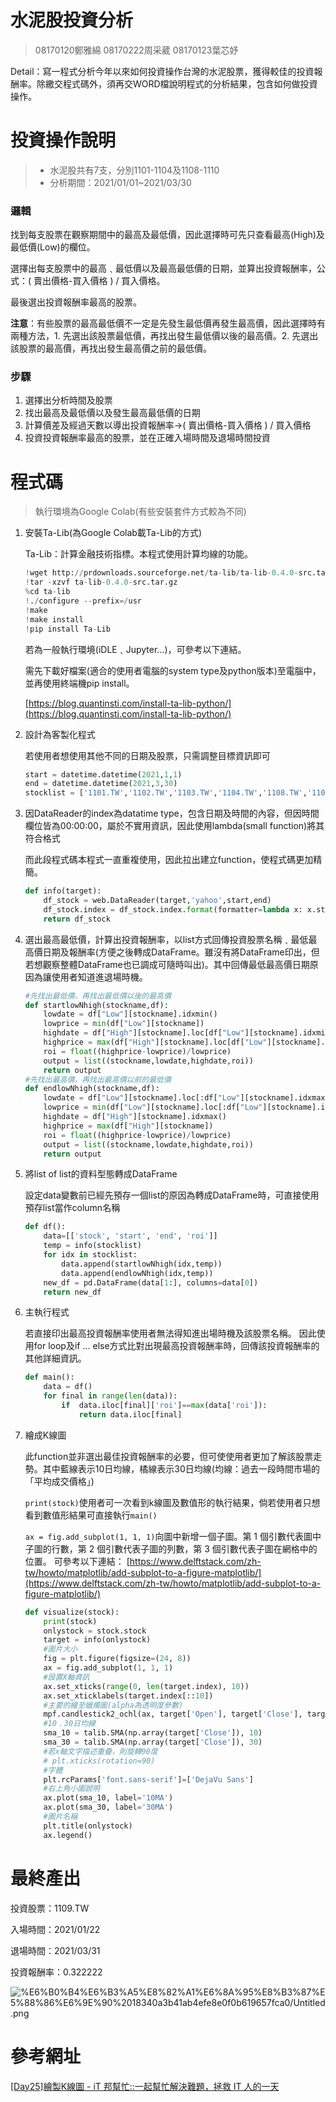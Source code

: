 # 水泥股投資分析

> 08170120鄭雅綿
> 08170222周采葳
> 08170123葉芯妤

Detail：寫一程式分析今年以來如何投資操作台灣的水泥股票，獲得較佳的投資報酬率。除繳交程式碼外，須再交WORD檔說明程式的分析結果，包含如何做投資操作。

# 投資操作說明

> - 水泥股共有7支，分別1101-1104及1108-1110
> - 分析期間：2021/01/01~2021/03/30

### 邏輯

找到每支股票在觀察期間中的最高及最低價，因此選擇時可先只查看最高(High)及最低價(Low)的欄位。

選擇出每支股票中的最高﹑最低價以及最高最低價的日期，並算出投資報酬率，公式：( 賣出價格-買入價格 ) / 買入價格。

最後選出投資報酬率最高的股票。

**注意**：有些股票的最高最低價不一定是先發生最低價再發生最高價，因此選擇時有兩種方法，1. 先選出該股票最低價，再找出發生最低價以後的最高價。2. 先選出該股票的最高價，再找出發生最高價之前的最低價。

### 步驟

1. 選擇出分析時間及股票
2. 找出最高及最低價以及發生最高最低價的日期
3. 計算價差及經過天數以導出投資報酬率→( 賣出價格-買入價格 ) / 買入價格
4. 投資投資報酬率最高的股票，並在正確入場時間及退場時間投資

# 程式碼

> 執行環境為Google Colab(有些安裝套件方式較為不同)

1. 安裝Ta-Lib(為Google Colab載Ta-Lib的方式)

    Ta-Lib：計算金融技術指標。本程式使用計算均線的功能。

    ```python
    !wget http://prdownloads.sourceforge.net/ta-lib/ta-lib-0.4.0-src.tar.gz
    !tar -xzvf ta-lib-0.4.0-src.tar.gz
    %cd ta-lib
    !./configure --prefix=/usr
    !make
    !make install
    !pip install Ta-Lib
    ```

    若為一般執行環境(iDLE﹑Jupyter...)，可參考以下連結。

    需先下載好檔案(適合的使用者電腦的system type及python版本)至電腦中，並再使用終端機pip install。

    [https://blog.quantinsti.com/install-ta-lib-python/](https://blog.quantinsti.com/install-ta-lib-python/)

2. 設計為客製化程式

    若使用者想使用其他不同的日期及股票，只需調整目標資訊即可

    ```python
    start = datetime.datetime(2021,1,1)
    end = datetime.datetime(2021,3,30)
    stocklist = ['1101.TW','1102.TW','1103.TW','1104.TW','1108.TW','1109.TW','1110.TW']
    ```

3. 因DataReader的index為datatime type，包含日期及時間的內容，但因時間欄位皆為00:00:00，屬於不實用資訊，因此使用lambda(small function)將其符合格式

    而此段程式碼本程式一直重複使用，因此拉出建立function，使程式碼更加精簡。

    ```python
    def info(target):
        df_stock = web.DataReader(target,'yahoo',start,end)
        df_stock.index = df_stock.index.format(formatter=lambda x: x.strftime('%Y-%m-%d')) 
        return df_stock
    ```

4. 選出最高最低價，計算出投資報酬率，以list方式回傳投資股票名稱﹑最低最高價日期及報酬率(方便之後轉成DataFrame。雖沒有將DataFrame印出，但若想觀察整體DataFrame也已調成可隨時叫出)。其中回傳最低最高價日期原因為讓使用者知道進退場時機。

    ```python
    #先找出最低價，再找出最低價以後的最高價
    def startlowNhigh(stockname,df):
        lowdate = df["Low"][stockname].idxmin()
        lowprice = min(df["Low"][stockname])
        highdate = df["High"][stockname].loc[df["Low"][stockname].idxmin():].idxmax()
        highprice = max(df["High"][stockname].loc[df["Low"][stockname].idxmin():])
        roi = float((highprice-lowprice)/lowprice)
        output = list((stockname,lowdate,highdate,roi))
        return output
    #先找出最高價，再找出最高價以前的最低價
    def endlowNhigh(stockname,df):
        lowdate = df["Low"][stockname].loc[:df["Low"][stockname].idxmax()].idxmin()
        lowprice = min(df["Low"][stockname].loc[:df["Low"][stockname].idxmax()])
        highdate = df["High"][stockname].idxmax()
        highprice = max(df["High"][stockname])
        roi = float((highprice-lowprice)/lowprice)
        output = list((stockname,lowdate,highdate,roi))
        return output
    ```

5. 將list of list的資料型態轉成DataFrame

    設定data變數前已經先預存一個list的原因為轉成DataFrame時，可直接使用預存list當作column名稱

    ```python
    def df():
        data=[['stock', 'start', 'end', 'roi']]
        temp = info(stocklist)
        for idx in stocklist:  
            data.append(startlowNhigh(idx,temp))
            data.append(endlowNhigh(idx,temp))
        new_df = pd.DataFrame(data[1:], columns=data[0])
        return new_df
    ```

6. 主執行程式

    若直接印出最高投資報酬率使用者無法得知進出場時機及該股票名稱。
    因此使用for loop及if ... else方式比對出現最高投資報酬率時，回傳該投資報酬率的其他詳細資訊。

    ```python
    def main():
        data = df()
        for final in range(len(data)):
            if  data.iloc[final]['roi']==max(data['roi']):
                return data.iloc[final]
    ```

7. 繪成K線圖

    此function並非選出最佳投資報酬率的必要，但可使使用者更加了解該股票走勢。其中藍線表示10日均線，橘線表示30日均線(均線：過去一段時間市場的「平均成交價格」)

    `print(stock)`使用者可一次看到k線圖及數值形的執行結果，倘若使用者只想看到數值形結果可直接執行`main()`

    `ax = fig.add_subplot(1, 1, 1)`向圖中新增一個子圖。第 1 個引數代表圖中子圖的行數，第 2 個引數代表子圖的列數，第 3 個引數代表子圖在網格中的位置。
    可參考以下連結：
    [https://www.delftstack.com/zh-tw/howto/matplotlib/add-subplot-to-a-figure-matplotlib/](https://www.delftstack.com/zh-tw/howto/matplotlib/add-subplot-to-a-figure-matplotlib/)

    ```python
    def visualize(stock):
        print(stock)
        onlystock = stock.stock
        target = info(onlystock)
        #圖片大小
        fig = plt.figure(figsize=(24, 8))
        ax = fig.add_subplot(1, 1, 1)
        #設置X軸資訊
        ax.set_xticks(range(0, len(target.index), 10))
        ax.set_xticklabels(target.index[::10])
        #主要的繪至蠟燭圖(alpha為透明度參數)
        mpf.candlestick2_ochl(ax, target['Open'], target['Close'], target['High'],target['Low'], width=0.6, colorup='r', colordown='g', alpha=0.75)
        #10﹑30日均線
        sma_10 = talib.SMA(np.array(target['Close']), 10)
        sma_30 = talib.SMA(np.array(target['Close']), 30)
        #若x軸文字描述重疊，則旋轉90度
        # plt.xticks(rotation=90)
        #字體
        plt.rcParams['font.sans-serif']=['DejaVu Sans']
        #右上角小圖說明
        ax.plot(sma_10, label='10MA')
        ax.plot(sma_30, label='30MA')
        #圖片名稱
        plt.title(onlystock)
        ax.legend()
    ```

# 最終產出

投資股票：1109.TW

入場時間：2021/01/22

退場時間：2021/03/31

投資報酬率：0.322222

![%E6%B0%B4%E6%B3%A5%E8%82%A1%E6%8A%95%E8%B3%87%E5%88%86%E6%9E%90%2018340a3b41ab4efe8e0f0b619657fca0/Untitled.png](%E6%B0%B4%E6%B3%A5%E8%82%A1%E6%8A%95%E8%B3%87%E5%88%86%E6%9E%90%2018340a3b41ab4efe8e0f0b619657fca0/Untitled.png)

# 參考網址

[[Day25]繪製K線圖 - iT 邦幫忙::一起幫忙解決難題，拯救 IT 人的一天](https://ithelp.ithome.com.tw/articles/10206894)

